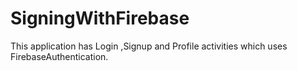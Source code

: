 # SigningWithFirebase
This application has Login ,Signup and Profile activities which uses FirebaseAuthentication.
